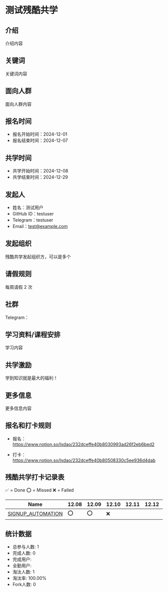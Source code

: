# 测试残酷共学

## 介绍

介绍内容

## 关键词

关键词内容

## 面向人群

面向人群内容

## 报名时间

- 报名开始时间：2024-12-01
- 报名结束时间：2024-12-07
## 共学时间

- 共学开始时间：2024-12-08
- 共学结束时间：2024-12-29
## 发起人

- 姓名：测试用户
- GitHub ID：testuser
- Telegram：testuser
- Email：test@example.com
## 发起组织

残酷共学发起组织方，可以是多个

## 请假规则

每周请假 2 次

## 社群

Telegram：

## 学习资料/课程安排

学习内容

## 共学激励

学到知识就是最大的福利！

## 更多信息

更多信息内容

## 报名和打卡规则

- 报名：https://www.notion.so/lxdao/232dceffe40b8030993ad26f2eb6bed2

- 打卡：https://www.notion.so/lxdao/232dceffe40b80508330c5ee936d4dab

## 残酷共学打卡记录表

✅ = Done ⭕️ = Missed ❌ = Failed

<!-- START_COMMIT_TABLE -->
| Name | 12.08 | 12.09 | 12.10 | 12.11 | 12.12 | 12.13 | 12.14 | 12.15 | 12.16 | 12.17 | 12.18 | 12.19 | 12.20 | 12.21 | 12.22 | 12.23 | 12.24 | 12.25 | 12.26 | 12.27 | 12.28 | 12.29 |
| ------------- | ---- | ---- | ---- | ---- | ---- | ---- | ---- | ---- | ---- | ---- | ---- | ---- | ---- | ---- | ---- | ---- | ---- | ---- | ---- | ---- | ---- | ---- |
| [SIGNUP_AUTOMATION](https://github.com/IntensiveCoLearning/test-debug-1756979671865/blob/main/SIGNUP_AUTOMATION.md) | ⭕️ | ⭕️ | ❌ | | | | | | | | | | | | | | | | | | | |
<!-- END_COMMIT_TABLE -->




<!-- STATISTICALDATA_START -->
## 统计数据

- 总参与人数: 1
- 完成人数: 0
- 完成用户: 
- 全勤用户: 
- 淘汰人数: 1
- 淘汰率: 100.00%
- Fork人数: 0
<!-- STATISTICALDATA_END -->
